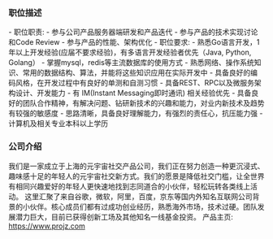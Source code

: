 ### 职位描述

\- 职位职责:
\- 参与公司产品服务器端研发和产品迭代
\- 参与产品的技术实现讨论和Code Review
\- 参与产品的性能、架构优化
\- 职位要求:
\- 熟悉Go语言开发，1年以上开发经验(应届不要求经验)，有多语言开发经验者优先（Java, Python, Golang）
\- 掌握mysql，redis等主流数据库的使用方式
\- 熟悉网络、操作系统知识、常用的数据结构、算法，并能将这些知识应用在实际开发中
\- 具备良好的编码风格，在开发过程中有良好的单测和自测习惯
\- 具备REST、RPC以及微服务架构设计、开发能力
\- 有 IM(Instant Messaging即时通讯) 相关经验优先
\- 具备良好的团队合作精神，有解决问题、钻研新技术的兴趣和能力，对业内新技术及趋势有较强的敏感度
\- 思路清晰，具备良好理解能力，有强烈的责任心，抗压能力强
\- 计算机及相关专业本科以上学历

### 公司介绍

我们是一家成立于上海的元宇宙社交产品公司，我们正在努力创造一种更沉浸式、趣味感十足的年轻人的元宇宙社交新方式。我们的愿景是降低社交门槛，让全世界有相同兴趣爱好的年轻人更快速地找到志同道合的小伙伴，轻松玩转各类线上活动。
这里汇聚了来自谷歌，微软，阿里，百度，京东等国内外知名互联网公司背景的小伙伴。核心成员们都有过成功创业经历，熟悉海外市场，技术过硬。团队发展潜力巨大，目前已获得创新工场及其他知名一线基金投资。
产品主页: https://www.projz.com